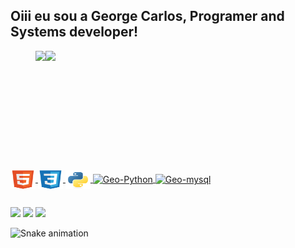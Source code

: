 ## Oiii eu sou a George Carlos, Programer and Systems developer!
<div align="center">
  <a href="https://github.com/ogeorgecarlos">
 <figure style="display:flex; flex-direction=row; align-items: center;">
  <img height="160em" src="https://github-readme-stats.vercel.app/api?username=ogeorgecarlos&show_icons=true&theme=dark&include_all_commits=true&count_private=true"/>
  <img height="160em" src="https://github-readme-stats.vercel.app/api/top-langs/?username=ogeorgecarlos&layout=compact&langs_count=7&theme=dark"/>
 <figure>
</div>
<div style="display: inline_block"><br>
  <img align="center" alt="Geo-HTML" height="30" width="40" src="https://raw.githubusercontent.com/devicons/devicon/master/icons/html5/html5-original.svg">
  <img align="center" alt="Geo-CSS" height="30" width="40" src="https://raw.githubusercontent.com/devicons/devicon/master/icons/css3/css3-original.svg">
  <img align="center" alt="Geo-Python" height="30" width="40" src="https://raw.githubusercontent.com/devicons/devicon/master/icons/python/python-original.svg">
  <img align="center" alt="Geo-Python" height="30" width="40" src="https://cdn.jsdelivr.net/gh/devicons/devicon/icons/django/django-plain.svg">
  <img align="center" alt="Geo-mysql" height="30" width="40" src="https://cdn.jsdelivr.net/gh/devicons/devicon/icons/mysql/mysql-plain.svg" />
</div>
  
  ##
 
<div> 
   <a href="https://www.linkedin.com/in/george-carlos-gomes-a7a73396/" target="_blank"><img src="https://img.shields.io/badge/-LinkedIn-%230077B5?style=for-the-badge&logo=linkedin&logoColor=white" target="_blank"></a> 
  <a href="https://instagram.com/orgeorgecarlos" target="_blank"><img src="https://img.shields.io/badge/-Instagram-%23E4405F?style=for-the-badge&logo=instagram&logoColor=white" target="_blank"></a>
  <a href = "mailto:georgecarlos@live.com"><img src="https://img.shields.io/badge/Microsoft_Outlook-0078D4?style=for-the-badge&logo=microsoft-outlook&logoColor=white" target="_blank"></a>
  
 
  ![Snake animation](https://github.com/ogeorgecarlos/ogeorgecarlos/blob/output/github-contribution-grid-snake.svg)
 
</div>
